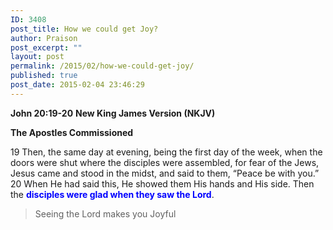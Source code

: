 ```yaml
---
ID: 3408
post_title: How we could get Joy?
author: Praison
post_excerpt: ""
layout: post
permalink: /2015/02/how-we-could-get-joy/
published: true
post_date: 2015-02-04 23:46:29
---
```

<strong>John 20:19-20</strong>
<strong> New King James Version (NKJV)</strong>

<strong>The Apostles Commissioned</strong>

19 Then, the same day at evening, being the first day of the week, when the doors were shut where the disciples were assembled, for fear of the Jews, Jesus came and stood in the midst, and said to them, “Peace be with you.” 20 When He had said this, He showed them His hands and His side. Then the <span style="color: #0000ff;"><strong>disciples were glad when they saw the Lord</strong></span>.
<blockquote>Seeing the Lord makes you Joyful</blockquote>
